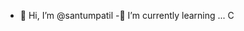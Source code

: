 - 👋 Hi, I’m @santumpatil
-🌱 I’m currently learning ... C

<!---
santumpatil/santumpatil is a ✨ special ✨ repository because its `README.md` (this file) appears on your GitHub profile.
You can click the Preview link to take a look at your changes.
--->
